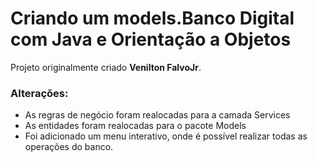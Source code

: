 # Criando um models.Banco Digital com Java e Orientação a Objetos

Projeto originalmente criado **Venilton FalvoJr**.

### Alterações:
* As regras de negócio foram realocadas para a camada Services
* As entidades foram realocadas para o pacote Models
* Foi adicionado um menu interativo, onde é possível realizar todas as operações do banco.


